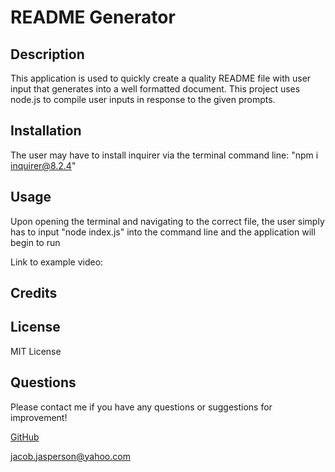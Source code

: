 # README Generator

## Description
This application is used to quickly create a quality README file with user input that generates into a well formatted document. This project uses node.js to compile user inputs in response to the given prompts.

## Installation
The user may have to install inquirer via the terminal command line: "npm i inquirer@8.2.4"

## Usage
Upon opening the terminal and navigating to the correct file, the user simply has to input "node index.js" into the command line and the application will begin to run

Link to example video: 

## Credits


## License
MIT License

## Questions
Please contact me if you have any questions or suggestions for improvement!

[GitHub](https://github.com/jaspersonja )

jacob.jasperson@yahoo.com